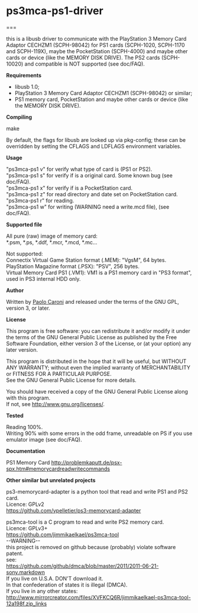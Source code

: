 # ps3mca-ps1-driver
===

this is a libusb driver to communicate with the PlayStation 3 Memory Card Adaptor CECHZM1 (SCPH-98042) for PS1 cards (SCPH-1020, SCPH-1170 and SCPH-119X), maybe the PocketStation (SCPH-4000) and maybe other cards or device (like the MEMORY DISK DRIVE).
The PS2 cards (SCPH-10020) and compatible is NOT supported (see doc/FAQ).


**Requirements**

* libusb 1.0;
* PlayStation 3 Memory Card Adaptor CECHZM1 (SCPH-98042) or similar;
* PS1 memory card, PocketStation and maybe other cards or device (like the MEMORY DISK DRIVE).

**Compiling**

make

By default, the flags for libusb are looked up via pkg-config; these can be overridden by setting the CFLAGS and LDFLAGS environment variables.


**Usage**

"ps3mca-ps1 v" for verify what type of card is (PS1 or PS2).<br>
"ps3mca-ps1 s" for verify if is a original card. Some known bug (see doc/FAQ).<br>
"ps3mca-ps1 x" for verify if is a PocketStation card.<br>
"ps3mca-ps1 z" for read directory and date set on PocketStation card.<br>
"ps3mca-ps1 r" for reading.<br>
"ps3mca-ps1 w" for writing (WARNING need a write.mcd file), (see doc/FAQ).<br>

**Supported file**

All pure (raw) image of memory card:<br>
*.psm, *.ps, *.ddf, *.mcr, *.mcd, *.mc...<br>

Not supported:<br>
Connectix Virtual Game Station format (.MEM): "VgsM", 64 bytes.<br>
PlayStation Magazine format (.PSX): "PSV", 256 bytes.<br>
Virtual Memory Card PS1 (.VM1): VM1 is a PS1 memory card in "PS3 format", used in PS3 internal HDD only.<br>

**Author**

Written by [Paolo Caroni](kenren89@gmail.com) and released under the terms of the GNU GPL, version 3, or later.

**License**

This program is free software: you can redistribute it and/or modify it under the terms  of the GNU General Public License as published by the Free Software Foundation, either version 3 of the License, or (at your option) any later version.

This program is distributed in the hope that it will be useful, but WITHOUT ANY WARRANTY; without even the implied warranty of MERCHANTABILITY or FITNESS FOR A PARTICULAR PURPOSE.<br>
See the GNU General Public License for more details.

You should have received a copy of the GNU General Public License along with this program.<br>
If not, see <http://www.gnu.org/licenses/>.


**Tested**

Reading 100%.<br>
Writing 90% with some errors in the odd frame, unreadable on PS if you use emulator image (see doc/FAQ).<br>


**Documentation**

PS1 Memory Card
<http://problemkaputt.de/psx-spx.htm#memorycardreadwritecommands><br>


**Other similar but unrelated projects**

ps3-memorycard-adapter is a python tool that read and write PS1 and PS2 card.<br>
Licence: GPLv2<br>
<https://github.com/vpelletier/ps3-memorycard-adapter><br>


ps3mca-tool is a C program to read and write PS2 memory card.<br>
Licence: GPLv3+<br>
<https://github.com/jimmikaelkael/ps3mca-tool><br>
--WARNING--<br>
this project is removed on github because (probably) violate software patent.<br>
see:<br>
<https://github.com/github/dmca/blob/master/2011/2011-06-21-sony.markdown><br>
If you live on U.S.A. DON'T download it.<br>
In that confederation of states it is illegal (DMCA).<br>
If you live in any other states:<br>
<http://www.mirrorcreator.com/files/XVFKCQ6R/jimmikaelkael-ps3mca-tool-12a198f.zip_links><br>




